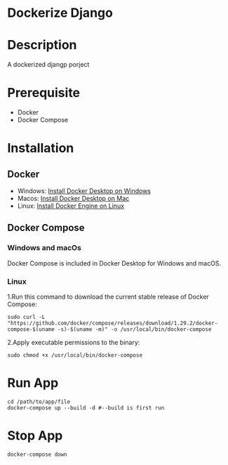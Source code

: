 # Dockerize Django
# Description
A dockerized djangp porject
# Prerequisite
- Docker
- Docker Compose
# Installation
## Docker
- Windows: [Install Docker Desktop on Windows](https://docs.docker.com/desktop/windows/install/)
- Macos: [Install Docker Desktop on Mac](https://docs.docker.com/desktop/mac/install/)
- Linux: [Install Docker Engine on Linux](https://docs.docker.com/engine/install/)
## Docker Compose
### Windows and macOs
Docker Compose is included in Docker Desktop for Windows and macOS.
### Linux
1.Run this command to download the current stable release of Docker Compose:
```
sudo curl -L "https://github.com/docker/compose/releases/download/1.29.2/docker-compose-$(uname -s)-$(uname -m)" -o /usr/local/bin/docker-compose
```
2.Apply executable permissions to the binary:
```
sudo chmod +x /usr/local/bin/docker-compose
```
# Run App
```
cd /path/to/app/file
docker-compose up --build -d #--build is first run
```
# Stop App
```
docker-compose down
```

